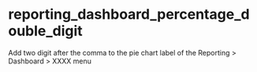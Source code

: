 # reporting_dashboard_percentage_double_digit
Add two digit after the comma to the pie chart label of the Reporting  >  Dashboard  >  XXXX menu

